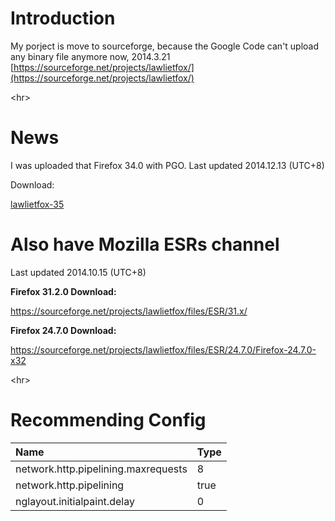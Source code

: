 # Introduction #


My porject is move to sourceforge, because the Google Code can't upload any binary file anymore now, 2014.3.21
[https://sourceforge.net/projects/lawlietfox/](https://sourceforge.net/projects/lawlietfox/)



&lt;hr&gt;


# News #
I was uploaded that Firefox 34.0 with PGO.
Last updated 2014.12.13 (UTC+8)

Download:

[lawlietfox-35](https://sourceforge.net/projects/lawlietfox/files/Release/35.x/)



# Also have Mozilla ESRs channel #
Last updated 2014.10.15 (UTC+8)

**Firefox 31.2.0 Download:**

https://sourceforge.net/projects/lawlietfox/files/ESR/31.x/


**Firefox 24.7.0 Download:**

https://sourceforge.net/projects/lawlietfox/files/ESR/24.7.0/Firefox-24.7.0-x32





&lt;hr&gt;


# Recommending Config #

| **Name** | **Type** |
|:---------|:---------|
| network.http.pipelining.maxrequests | 8 |
| network.http.pipelining | true |
| nglayout.initialpaint.delay | 0 |